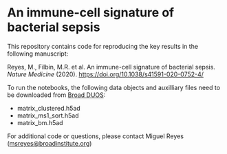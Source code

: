 # An immune-cell signature of bacterial sepsis

This repository contains code for reproducing the key results in the following manuscript: 

Reyes, M., Filbin, M.R. et al. An immune-cell signature of bacterial sepsis. *Nature Medicine* (2020). https://doi.org/10.1038/s41591-020-0752-4/

To run the notebooks, the following data objects and auxilliary files need to be downloaded from [Broad DUOS](https://duos.broadinstitute.org):

* matrix_clustered.h5ad
* matrix_ms1_sort.h5ad
* matrix_bm.h5ad

For additional code or questions, please contact Miguel Reyes (msreyes@broadinstitute.org)
